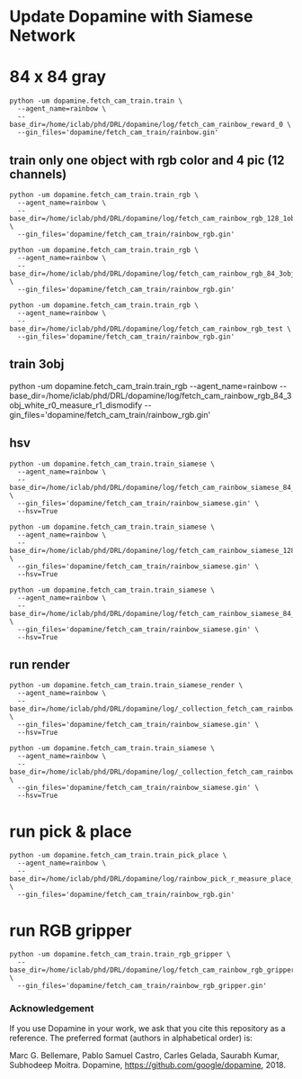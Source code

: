 # Update Dopamine  with Siamese Network

# 84 x 84 gray
```
python -um dopamine.fetch_cam_train.train \
  --agent_name=rainbow \
  --base_dir=/home/iclab/phd/DRL/dopamine/log/fetch_cam_rainbow_reward_0 \
  --gin_files='dopamine/fetch_cam_train/rainbow.gin'
```

## train only one object with rgb color and 4 pic (12 channels)
```
python -um dopamine.fetch_cam_train.train_rgb \
  --agent_name=rainbow \
  --base_dir=/home/iclab/phd/DRL/dopamine/log/fetch_cam_rainbow_rgb_128_1obj \
  --gin_files='dopamine/fetch_cam_train/rainbow_rgb.gin'
```

```
python -um dopamine.fetch_cam_train.train_rgb \
  --agent_name=rainbow \
  --base_dir=/home/iclab/phd/DRL/dopamine/log/fetch_cam_rainbow_rgb_84_3obj_white \
  --gin_files='dopamine/fetch_cam_train/rainbow_rgb.gin'
```
```
python -um dopamine.fetch_cam_train.train_rgb \
  --agent_name=rainbow \
  --base_dir=/home/iclab/phd/DRL/dopamine/log/fetch_cam_rainbow_rgb_test \
  --gin_files='dopamine/fetch_cam_train/rainbow_rgb.gin'
```

## train 3obj 
 python -um dopamine.fetch_cam_train.train_rgb   --agent_name=rainbow   --base_dir=/home/iclab/phd/DRL/dopamine/log/fetch_cam_rainbow_rgb_84_3obj_white_r0_measure_r1_dismodify   --gin_files='dopamine/fetch_cam_train/rainbow_rgb.gin'



## hsv 
```
python -um dopamine.fetch_cam_train.train_siamese \
  --agent_name=rainbow \
  --base_dir=/home/iclab/phd/DRL/dopamine/log/fetch_cam_rainbow_siamese_84_hsv_r0_r1 \
  --gin_files='dopamine/fetch_cam_train/rainbow_siamese.gin' \
  --hsv=True
```
```
python -um dopamine.fetch_cam_train.train_siamese \
  --agent_name=rainbow \
  --base_dir=/home/iclab/phd/DRL/dopamine/log/fetch_cam_rainbow_siamese_128_hsv \
  --gin_files='dopamine/fetch_cam_train/rainbow_siamese.gin' \
  --hsv=True
```

```
python -um dopamine.fetch_cam_train.train_siamese \
  --agent_name=rainbow \
  --base_dir=/home/iclab/phd/DRL/dopamine/log/fetch_cam_rainbow_siamese_84_hsv_r_measure \
  --gin_files='dopamine/fetch_cam_train/rainbow_siamese.gin' \
  --hsv=True
```

## run render
```
python -um dopamine.fetch_cam_train.train_siamese_render \
  --agent_name=rainbow \
  --base_dir=/home/iclab/phd/DRL/dopamine/log/_collection_fetch_cam_rainbow_siamese/fetch_cam_rainbow_siamese_84_hsv \
  --gin_files='dopamine/fetch_cam_train/rainbow_siamese.gin' \
  --hsv=True
```

```
python -um dopamine.fetch_cam_train.train_siamese \
  --agent_name=rainbow \
  --base_dir=/home/iclab/phd/DRL/dopamine/log/_collection_fetch_cam_rainbow_siamese/fetch_cam_rainbow_siamese_84_hsv_r_measure_subtract \
  --gin_files='dopamine/fetch_cam_train/rainbow_siamese.gin' \
  --hsv=True
```


# run pick & place


```
python -um dopamine.fetch_cam_train.train_pick_place \
  --agent_name=rainbow \
  --base_dir=/home/iclab/phd/DRL/dopamine/log/rainbow_pick_r_measure_place_r_measure \
  --gin_files='dopamine/fetch_cam_train/rainbow_rgb.gin'
```

# run RGB gripper

```
python -um dopamine.fetch_cam_train.train_rgb_gripper \
  --base_dir=/home/iclab/phd/DRL/dopamine/log/fetch_cam_rainbow_rgb_gripper \
  --gin_files='dopamine/fetch_cam_train/rainbow_rgb_gripper.gin'
```


### Acknowledgement

If you use Dopamine in your work, we ask that you cite this repository as a
reference. The preferred format (authors in alphabetical order) is:

Marc G. Bellemare, Pablo Samuel Castro, Carles Gelada, Saurabh Kumar, Subhodeep Moitra.
Dopamine, https://github.com/google/dopamine, 2018.

